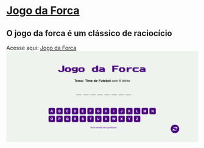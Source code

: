 # [Jogo da Forca]([https://marcoscti.github.io/forca/](https://marcoscti.github.io/forca/))
## O jogo da forca é um clássico de raciocício
Acesse aqui: [Jogo da Forca](https://marcoscti.github.io/forca/)
![Capa](https://raw.githubusercontent.com/marcoscti/forca/main/img/capa.png)
